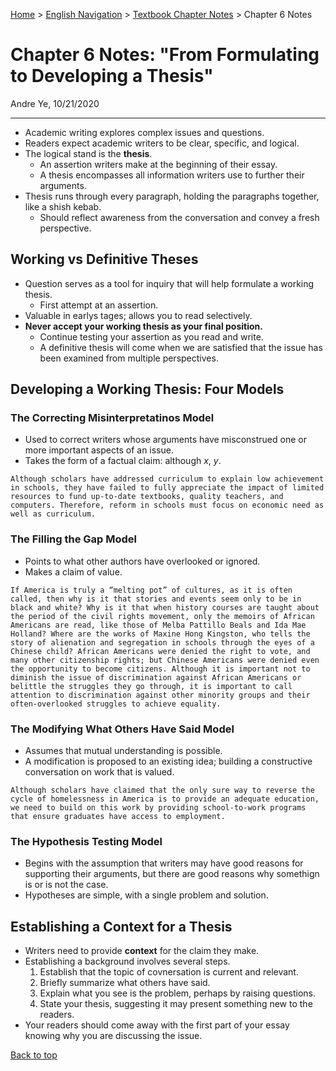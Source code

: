 [Home](https://andre-ye.github.io) > [English Navigation](https://andre-ye.github.io/english/english_navigation) > [Textbook Chapter Notes](https://andre-ye.github.io/english/english_navigation#textbook-chapter-notes) > Chapter 6 Notes

# Chapter 6 Notes: "From Formulating to Developing a Thesis"
Andre Ye, 10/21/2020

---

- Academic writing explores complex issues and questions.
- Readers expect academic writers to be clear, specific, and logical.
- The logical stand is the **thesis**.
  - An assertion writers make at the beginning of their essay.
  - A thesis encompasses all information writers use to further their arguments.
- Thesis runs through every paragraph, holding the paragraphs together, like a shish kebab.
  - Should reflect awareness from the conversation and convey a fresh perspective.

## Working vs Definitive Theses
- Question serves as a tool for inquiry that will help formulate a working thesis.
  - First attempt at an assertion.
- Valuable in earlys tages; allows you to read selectively.
- **Never accept your working thesis as your final position.**
  - Continue testing your assertion as you read and write.
  - A definitive thesis will come when we are satisfied that the issue has been examined from multiple perspectives.

## Developing a Working Thesis: Four Models
### The Correcting Misinterpretatinos Model
- Used to correct writers whose arguments have misconstrued one or more important aspects of an issue.
- Takes the form of a factual claim: although *x*, *y*.
```
Although scholars have addressed curriculum to explain low achievement in schools, they have failed to fully appreciate the impact of limited resources to fund up-to-date textbooks, quality teachers, and computers. Therefore, reform in schools must focus on economic need as well as curriculum.
```

### The Filling the Gap Model
- Points to what other authors have overlooked or ignored.
- Makes a claim of value.
```
If America is truly a “melting pot” of cultures, as it is often called, then why is it that stories and events seem only to be in black and white? Why is it that when history courses are taught about the period of the civil rights movement, only the memoirs of African Americans are read, like those of Melba Pattillo Beals and Ida Mae Holland? Where are the works of Maxine Hong Kingston, who tells the story of alienation and segregation in schools through the eyes of a Chinese child? African Americans were denied the right to vote, and many other citizenship rights; but Chinese Americans were denied even the opportunity to become citizens. Although it is important not to diminish the issue of discrimination against African Americans or belittle the struggles they go through, it is important to call attention to discrimination against other minority groups and their often-overlooked struggles to achieve equality.
```

### The Modifying What Others Have Said Model
- Assumes that mutual understanding is possible.
- A modification is proposed to an existing idea; building a constructive conversation on work that is valued.
```
Although scholars have claimed that the only sure way to reverse the cycle of homelessness in America is to provide an adequate education, we need to build on this work by providing school-to-work programs that ensure graduates have access to employment.
```

### The Hypothesis Testing Model
- Begins with the assumption that writers may have good reasons for supporting their arguments, but there are good reasons why somethign is or is not the case.
- Hypotheses are simple, with a single problem and solution.

## Establishing a Context for a Thesis
- Writers need to provide **context** for the claim they make.
- Establishing a background involves several steps.
  1. Establish that the topic of covnersation is current and relevant.
  2. Briefly summarize what others have said.
  3. Explain what you see is the problem, perhaps by raising questions.
  4. State your thesis, suggesting it may present something new to the readers.
- Your readers should come away with the first part of your essay knowing why you are discussing the issue.

[Back to top](#)
